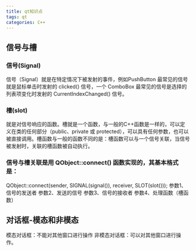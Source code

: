 ```yaml
---
title: qt知识点
tags: qt
categories: C++
---
```


## 信号与槽
### 信号(Signal)
信号（Signal）就是在特定情况下被发射的事件，例如PushButton 最常见的信号就是鼠标单击时发射的 clicked() 信号，一个 ComboBox 最常见的信号是选择的列表项变化时发射的 CurrentIndexChanged() 信号。
### 槽(slot)
就是对信号响应的函数。槽就是一个函数，与一般的C++函数是一样的，可以定义在类的任何部分（public、private 或 protected），可以具有任何参数，也可以被直接调用。槽函数与一般的函数不同的是：槽函数可以与一个信号关联，当信号被发射时，关联的槽函数被自动执行。
### 信号与槽关联是用 QObject::connect() 函数实现的，其基本格式是：
QObject::connect(sender, SIGNAL(signal()), receiver, SLOT(slot()));
参数1、信号的发送者
参数2、发送的信号
参数3、信号的接收者
参数4、处理函数（槽函数）

## 对话框-模态和非模态
模态对话框：不能对其他窗口进行操作
非模态对话框：可以对其他窗口进行操作。